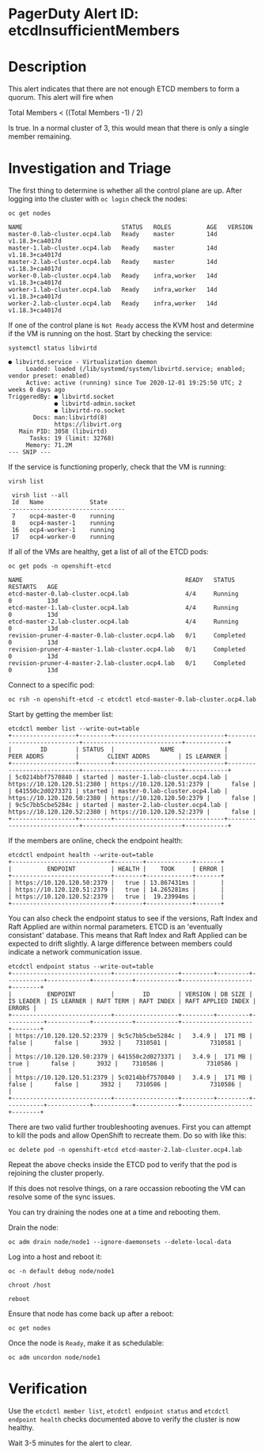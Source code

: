 # PagerDuty Alert ID: etcdInsufficientMembers
# Description
This alert indicates that there are not enough ETCD members to form a quorum. This alert will fire when 

Total Members < ((Total Members -1) / 2)

Is true. In a normal cluster of 3, this would mean that there is only a single member remaining.

# Investigation and Triage

The first thing to determine is whether all the control plane are up. After logging into the cluster with `oc login` check the nodes:

```
oc get nodes

NAME                            STATUS   ROLES          AGE   VERSION
master-0.lab-cluster.ocp4.lab   Ready    master         14d   v1.18.3+ca4017d
master-1.lab-cluster.ocp4.lab   Ready    master         14d   v1.18.3+ca4017d
master-2.lab-cluster.ocp4.lab   Ready    master         14d   v1.18.3+ca4017d
worker-0.lab-cluster.ocp4.lab   Ready    infra,worker   14d   v1.18.3+ca4017d
worker-1.lab-cluster.ocp4.lab   Ready    infra,worker   14d   v1.18.3+ca4017d
worker-2.lab-cluster.ocp4.lab   Ready    infra,worker   14d   v1.18.3+ca4017d
```

If one of the control plane is `Not Ready` access the KVM host and determine if the VM is running on the host. Start by checking the service:

```
systemctl status libvirtd

● libvirtd.service - Virtualization daemon
     Loaded: loaded (/lib/systemd/system/libvirtd.service; enabled; vendor preset: enabled)
     Active: active (running) since Tue 2020-12-01 19:25:50 UTC; 2 weeks 0 days ago
TriggeredBy: ● libvirtd.socket
             ● libvirtd-admin.socket
             ● libvirtd-ro.socket
       Docs: man:libvirtd(8)
             https://libvirt.org
   Main PID: 3058 (libvirtd)
      Tasks: 19 (limit: 32768)
     Memory: 71.2M
--- SNIP ---
```

If the service is functioning properly, check that the VM is running:

```
virsh list

 virsh list --all
 Id   Name             State
---------------------------------
 7    ocp4-master-0    running
 8    ocp4-master-1    running
 16   ocp4-worker-1    running
 17   ocp4-worker-0    running
```

If all of the VMs are healthy, get a list of all of the ETCD pods: 

```
oc get pods -n openshift-etcd

NAME                                              READY   STATUS      RESTARTS   AGE
etcd-master-0.lab-cluster.ocp4.lab                4/4     Running     0          13d
etcd-master-1.lab-cluster.ocp4.lab                4/4     Running     0          13d
etcd-master-2.lab-cluster.ocp4.lab                4/4     Running     0          13d
revision-pruner-4-master-0.lab-cluster.ocp4.lab   0/1     Completed   0          13d
revision-pruner-4-master-1.lab-cluster.ocp4.lab   0/1     Completed   0          13d
revision-pruner-4-master-2.lab-cluster.ocp4.lab   0/1     Completed   0          13d
```

Connect to a specific pod:

```
oc rsh -n openshift-etcd -c etcdctl etcd-master-0.lab-cluster.ocp4.lab
```

Start by getting the member list:

```
etcdctl member list --write-out=table
+------------------+---------+-------------------------------+----------------------------+----------------------------+------------+
|        ID        | STATUS  |             NAME              |         PEER ADDRS         |        CLIENT ADDRS        | IS LEARNER |
+------------------+---------+-------------------------------+----------------------------+----------------------------+------------+
| 5c0214bbf7570840 | started | master-1.lab-cluster.ocp4.lab | https://10.120.120.51:2380 | https://10.120.120.51:2379 |      false |
| 641550c2d0273371 | started | master-0.lab-cluster.ocp4.lab | https://10.120.120.50:2380 | https://10.120.120.50:2379 |      false |
| 9c5c7bb5cbe5284c | started | master-2.lab-cluster.ocp4.lab | https://10.120.120.52:2380 | https://10.120.120.52:2379 |      false |
+------------------+---------+-------------------------------+----------------------------+----------------------------+------------+
```

If the members are online, check the endpoint health:

```
etcdctl endpoint health --write-out=table
+----------------------------+--------+-------------+-------+
|          ENDPOINT          | HEALTH |    TOOK     | ERROR |
+----------------------------+--------+-------------+-------+
| https://10.120.120.50:2379 |   true | 13.867431ms |       |
| https://10.120.120.51:2379 |   true | 14.265281ms |       |
| https://10.120.120.52:2379 |   true |  19.23994ms |       |
+----------------------------+--------+-------------+-------+

```

You can also check the endpoint status to see if the versions, Raft Index and Raft Applied are within normal parameters. ETCD is an 'eventually consistant' database. This means that Raft Index and Raft Applied can be expected to drift slightly. A large difference between members could indicate a network communication issue.

```
etcdctl endpoint status --write-out=table
+----------------------------+------------------+---------+---------+-----------+------------+-----------+------------+--------------------+--------+
|          ENDPOINT          |        ID        | VERSION | DB SIZE | IS LEADER | IS LEARNER | RAFT TERM | RAFT INDEX | RAFT APPLIED INDEX | ERRORS |
+----------------------------+------------------+---------+---------+-----------+------------+-----------+------------+--------------------+--------+
| https://10.120.120.52:2379 | 9c5c7bb5cbe5284c |   3.4.9 |  171 MB |     false |      false |      3932 |    7310581 |            7310581 |        |
| https://10.120.120.50:2379 | 641550c2d0273371 |   3.4.9 |  171 MB |      true |      false |      3932 |    7310586 |            7310586 |        |
| https://10.120.120.51:2379 | 5c0214bbf7570840 |   3.4.9 |  171 MB |     false |      false |      3932 |    7310586 |            7310586 |        |
+----------------------------+------------------+---------+---------+-----------+------------+-----------+------------+--------------------+--------+
```

There are two valid further troubleshooting avenues. First you can attempt to kill the pods and allow OpenShift to recreate them. Do so with like this:

```
oc delete pod -n openshift-etcd etcd-master-2.lab-cluster.ocp4.lab
```

Repeat the above checks inside the ETCD pod to verify that the pod is rejoining the cluster properly.

If this does not resolve things, on a rare occassion rebooting the VM can resolve some of the sync issues.

You can try draining the nodes one at a time and rebooting them.

Drain the node:
```
oc adm drain node/node1 --ignore-daemonsets --delete-local-data
```

Log into a host and reboot it:
```
oc -n default debug node/node1

chroot /host

reboot
```

Ensure that node has come back up after a reboot:

```
oc get nodes
```

Once the node is `Ready`, make it as schedulable:

```
oc adm uncordon node/node1
```

# Verification

Use the `etcdctl member list`, `etcdctl endpoint status` and `etcdctl endpoint health` checks documented above to verify the cluster is now healthy.

Wait 3-5 minutes for the alert to clear.